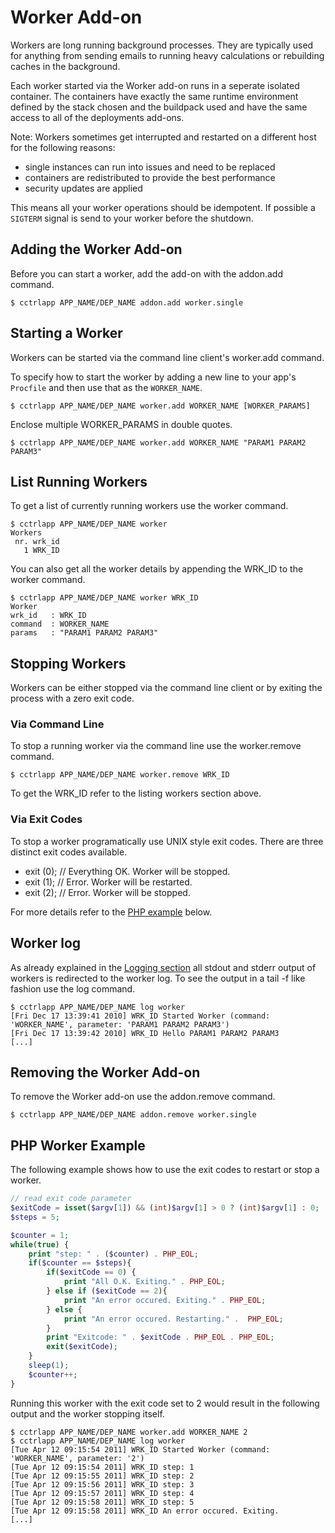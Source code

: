 # Worker Add-on

Workers are long running background processes. They are typically used for
anything from sending emails to running heavy calculations or rebuilding caches
in the background.

Each worker started via the Worker add-on runs in a seperate isolated
container. The containers have exactly the same runtime environment defined by
the stack chosen and the buildpack used and have the same access to all of the
deployments add-ons.

Note: Workers sometimes get interrupted and restarted on a different host for
the following reasons:
 - single instances can run into issues and need to be replaced
 - containers are redistributed to provide the best performance
 - security updates are applied

This means all your worker operations should be idempotent. If possible a `SIGTERM`
signal is send to your worker before the shutdown.

## Adding the Worker Add-on

Before you can start a worker, add the add-on with the addon.add command.

~~~
$ cctrlapp APP_NAME/DEP_NAME addon.add worker.single
~~~

## Starting a Worker

Workers can be started via the command line client's worker.add command. 

To specify how to start the worker by adding a new line to your app's `Procfile` and then use that as the `WORKER_NAME`.

~~~
$ cctrlapp APP_NAME/DEP_NAME worker.add WORKER_NAME [WORKER_PARAMS]
~~~

Enclose multiple WORKER_PARAMS in double quotes.

~~~
$ cctrlapp APP_NAME/DEP_NAME worker.add WORKER_NAME "PARAM1 PARAM2 PARAM3"
~~~

## List Running Workers

To get a list of currently running workers use the worker command.

~~~
$ cctrlapp APP_NAME/DEP_NAME worker
Workers
 nr. wrk_id
   1 WRK_ID
~~~

You can also get all the worker details by appending the WRK_ID to the worker command.

~~~
$ cctrlapp APP_NAME/DEP_NAME worker WRK_ID
Worker
wrk_id   : WRK_ID
command  : WORKER_NAME
params   : "PARAM1 PARAM2 PARAM3"
~~~

## Stopping Workers

Workers can be either stopped via the command line client or by exiting the process with a zero exit code.

### Via Command Line

To stop a running worker via the command line use the worker.remove command.

~~~
$ cctrlapp APP_NAME/DEP_NAME worker.remove WRK_ID
~~~

To get the WRK_ID refer to the listing workers section above.

### Via Exit Codes

To stop a worker programatically use UNIX style exit codes. There are three distinct exit codes available.

 * exit (0); // Everything OK. Worker will be stopped.
 * exit (1); // Error. Worker will be restarted.
 * exit (2); // Error. Worker will be stopped.

For more details refer to the [PHP example](#php-worker-example) below.

## Worker log

As already explained in the [Logging section](https://next.dotcloud.com/dev-center/Platform%20Documentation#logging) all stdout and stderr output of workers is redirected to the worker log. To see the output in a tail -f like fashion use the log command.

~~~
$ cctrlapp APP_NAME/DEP_NAME log worker
[Fri Dec 17 13:39:41 2010] WRK_ID Started Worker (command: 'WORKER_NAME', parameter: 'PARAM1 PARAM2 PARAM3')
[Fri Dec 17 13:39:42 2010] WRK_ID Hello PARAM1 PARAM2 PARAM3
[...]
~~~

## Removing the Worker Add-on

To remove the Worker add-on use the addon.remove command.

~~~
$ cctrlapp APP_NAME/DEP_NAME addon.remove worker.single
~~~

## PHP Worker Example

The following example shows how to use the exit codes to restart or stop a worker.

~~~php
// read exit code parameter
$exitCode = isset($argv[1]) && (int)$argv[1] > 0 ? (int)$argv[1] : 0;
$steps = 5;

$counter = 1;
while(true) {
    print "step: " . ($counter) . PHP_EOL;
    if($counter == $steps){
        if($exitCode == 0) {
            print "All O.K. Exiting." . PHP_EOL;
        } else if ($exitCode == 2){
            print "An error occured. Exiting." . PHP_EOL;
        } else {
            print "An error occured. Restarting." .  PHP_EOL;
        }
        print "Exitcode: " . $exitCode . PHP_EOL . PHP_EOL;
        exit($exitCode);
    }
    sleep(1);
    $counter++;
}
~~~

Running this worker with the exit code set to 2 would result in the following output and the worker stopping itself.

~~~
$ cctrlapp APP_NAME/DEP_NAME worker.add WORKER_NAME 2
$ cctrlapp APP_NAME/DEP_NAME log worker
[Tue Apr 12 09:15:54 2011] WRK_ID Started Worker (command: 'WORKER_NAME', parameter: '2')
[Tue Apr 12 09:15:54 2011] WRK_ID step: 1
[Tue Apr 12 09:15:55 2011] WRK_ID step: 2
[Tue Apr 12 09:15:56 2011] WRK_ID step: 3
[Tue Apr 12 09:15:57 2011] WRK_ID step: 4
[Tue Apr 12 09:15:58 2011] WRK_ID step: 5
[Tue Apr 12 09:15:58 2011] WRK_ID An error occured. Exiting.
[...]
~~~

